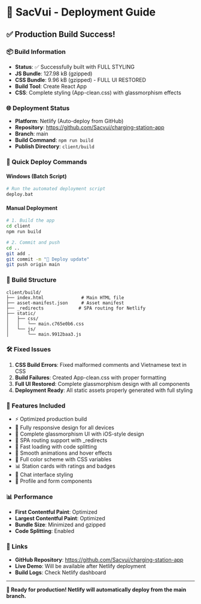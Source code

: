 # 🚀 SacVui - Deployment Guide

## ✅ Production Build Success!

### 📦 Build Information
- **Status**: ✅ Successfully built with FULL STYLING
- **JS Bundle**: 127.98 kB (gzipped)
- **CSS Bundle**: 9.96 kB (gzipped) - FULL UI RESTORED
- **Build Tool**: Create React App
- **CSS**: Complete styling (App-clean.css) with glassmorphism effects

### 🌐 Deployment Status
- **Platform**: Netlify (Auto-deploy from GitHub)
- **Repository**: https://github.com/Sacvui/charging-station-app
- **Branch**: main
- **Build Command**: `npm run build`
- **Publish Directory**: `client/build`

### 🔧 Quick Deploy Commands

#### Windows (Batch Script)
```bash
# Run the automated deployment script
deploy.bat
```

#### Manual Deployment
```bash
# 1. Build the app
cd client
npm run build

# 2. Commit and push
cd ..
git add .
git commit -m "🚀 Deploy update"
git push origin main
```

### 📁 Build Structure
```
client/build/
├── index.html              # Main HTML file
├── asset-manifest.json     # Asset manifest
├── _redirects             # SPA routing for Netlify
├── static/
│   ├── css/
│   │   └── main.c765e0b6.css
│   └── js/
│       └── main.9912baa3.js
```

### 🛠️ Fixed Issues
1. **CSS Build Errors**: Fixed malformed comments and Vietnamese text in CSS
2. **Build Failures**: Created App-clean.css with proper formatting
3. **Full UI Restored**: Complete glassmorphism design with all components
4. **Deployment Ready**: All static assets properly generated with full styling

### 🌟 Features Included
- ⚡ Optimized production build
- 📱 Fully responsive design for all devices
- 🎨 Complete glassmorphism UI with iOS-style design
- 🔄 SPA routing support with _redirects
- 🚀 Fast loading with code splitting
- 💫 Smooth animations and hover effects
- 🌈 Full color scheme with CSS variables
- 📊 Station cards with ratings and badges
- 💬 Chat interface styling
- 👤 Profile and form components

### 📊 Performance
- **First Contentful Paint**: Optimized
- **Largest Contentful Paint**: Optimized
- **Bundle Size**: Minimized and gzipped
- **Code Splitting**: Enabled

### 🔗 Links
- **GitHub Repository**: https://github.com/Sacvui/charging-station-app
- **Live Demo**: Will be available after Netlify deployment
- **Build Logs**: Check Netlify dashboard

---

**🎉 Ready for production! Netlify will automatically deploy from the main branch.**